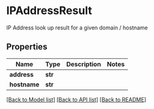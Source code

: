 # IPAddressResult

IP Address look up result for a given domain / hostname
## Properties
Name | Type | Description | Notes
------------ | ------------- | ------------- | -------------
**address** | **str** |  | 
**hostname** | **str** |  | 

[[Back to Model list]](../README.md#documentation-for-models) [[Back to API list]](../README.md#documentation-for-api-endpoints) [[Back to README]](../README.md)


